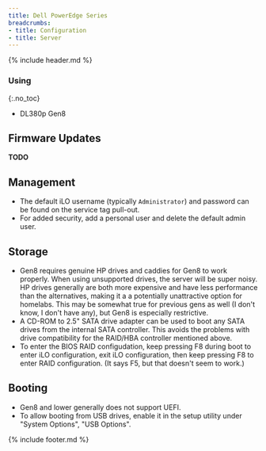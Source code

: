 ```yaml
---
title: Dell PowerEdge Series
breadcrumbs:
- title: Configuration
- title: Server
---
```

{% include header.md %}

### Using
{:.no_toc}

- DL380p Gen8

## Firmware Updates

**TODO**

## Management

- The default iLO username (typically `Administrator`) and password can be found on the service tag pull-out.
- For added security, add a personal user and delete the default admin user.

## Storage

- Gen8 requires genuine HP drives and caddies for Gen8 to work properly. When using unsupported drives, the server will be super noisy. HP drives generally are both more expensive and have less performance than the alternatives, making it a a potentially unattractive option for homelabs. This may be somewhat true for previous gens as well (I don't know, I don't have any), but Gen8 is especially restrictive.
- A CD-ROM to 2.5" SATA drive adapter can be used to boot any SATA drives from the internal SATA controller. This avoids the problems with drive compatibility for the RAID/HBA controller mentioned above.
- To enter the BIOS RAID configudation, keep pressing F8 during boot to enter iLO configuration, exit iLO configuration, then keep pressing F8 to enter RAID configuration. (It says F5, but that doesn't seem to work.)

## Booting

- Gen8 and lower generally does not support UEFI.
- To allow booting from USB drives, enable it in the setup utility under "System Options", "USB Options".

{% include footer.md %}
